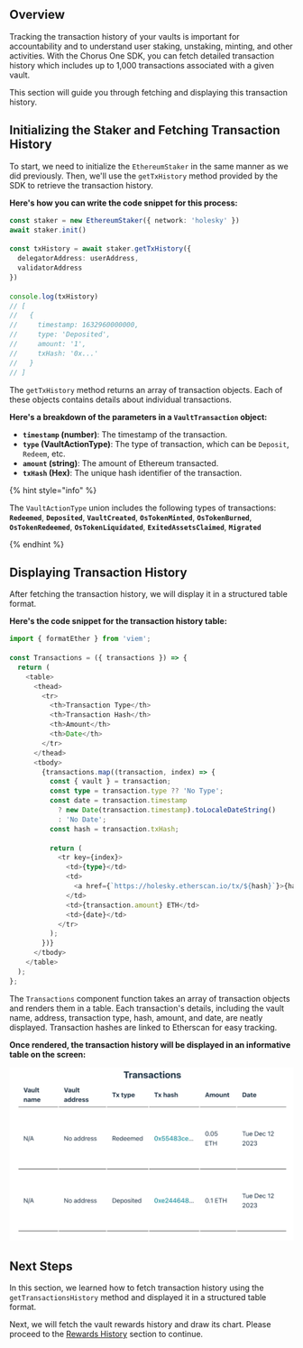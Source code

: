 ## Overview

Tracking the transaction history of your vaults is important for accountability and to understand user staking, unstaking, minting, and other activities. With the Chorus One SDK, you can fetch detailed transaction history which includes up to 1,000 transactions associated with a given vault.

This section will guide you through fetching and displaying this transaction history.

## Initializing the Staker and Fetching Transaction History

To start, we need to initialize the `EthereumStaker` in the same manner as we did previously. Then, we'll use the `getTxHistory` method provided by the SDK to retrieve the transaction history.

**Here's how you can write the code snippet for this process:**

```typescript
const staker = new EthereumStaker({ network: 'holesky' })
await staker.init()

const txHistory = await staker.getTxHistory({
  delegatorAddress: userAddress,
  validatorAddress
})

console.log(txHistory)
// [
//   {
//     timestamp: 1632960000000,
//     type: 'Deposited',
//     amount: '1',
//     txHash: '0x...'
//   }
// ]
```

The `getTxHistory` method returns an array of transaction objects. Each of these objects contains details about individual transactions.

**Here's a breakdown of the parameters in a `VaultTransaction` object:**

- **`timestamp` (number)**: The timestamp of the transaction.
- **`type` (VaultActionType)**: The type of transaction, which can be `Deposit`, `Redeem`, etc.
- **`amount` (string)**: The amount of Ethereum transacted.
- **`txHash` (Hex)**: The unique hash identifier of the transaction.

{% hint style="info" %}

The `VaultActionType` union includes the following types of transactions:
**`Redeemed`**, **`Deposited`**, **`VaultCreated`**, **`OsTokenMinted`**, **`OsTokenBurned`**, **`OsTokenRedeemed`**, **`OsTokenLiquidated`**, **`ExitedAssetsClaimed`**, **`Migrated`**

{% endhint %}

## Displaying Transaction History

After fetching the transaction history, we will display it in a structured table format.

**Here's the code snippet for the transaction history table:**

```typescript
import { formatEther } from 'viem';

const Transactions = ({ transactions }) => {
  return (
    <table>
      <thead>
        <tr>
          <th>Transaction Type</th>
          <th>Transaction Hash</th>
          <th>Amount</th>
          <th>Date</th>
        </tr>
      </thead>
      <tbody>
        {transactions.map((transaction, index) => {
          const { vault } = transaction;
          const type = transaction.type ?? 'No Type';
          const date = transaction.timestamp
            ? new Date(transaction.timestamp).toLocaleDateString()
            : 'No Date';
          const hash = transaction.txHash;

          return (
            <tr key={index}>
              <td>{type}</td>
              <td>
                <a href={`https://holesky.etherscan.io/tx/${hash}`}>{hash}</a>
              </td>
              <td>{transaction.amount} ETH</td>
              <td>{date}</td>
            </tr>
          );
        })}
      </tbody>
    </table>
  );
};
```

The `Transactions` component function takes an array of transaction objects and renders them in a table. Each transaction's details, including the vault name, address, transaction type, hash, amount, and date, are neatly displayed. Transaction hashes are linked to Etherscan for easy tracking.

**Once rendered, the transaction history will be displayed in an informative table on the screen:**

![Transaction history](../assets/tutorial/transactionHistory.png)

## Next Steps

In this section, we learned how to fetch transaction history using the `getTransactionsHistory` method and displayed it in a structured table format.

Next, we will fetch the vault rewards history and draw its chart. Please proceed to the [Rewards History][rewards-history] section to continue.

[rewards-history]: ./8-rewards-history.md
